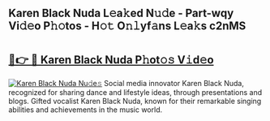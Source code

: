 ## Karen Black Nuda L𝚎a𝚔ed N𝚞𝚍e - Part-wqy Vi𝚍𝚎o P𝚑𝚘tos - H𝚘𝚝 O𝚗𝚕yf𝚊ns L𝚎a𝚔s c2nMS

# <h2><a href="http://kfasyp.oniu.top/?m=Karen+Black+Nuda">🔗👉 🔴 Karen Black Nuda P𝚑ot𝚘𝚜 V𝚒d𝚎o</a></h2>

[![Karen Black Nuda Nu𝚍e𝚜](https://i.imgur.com/0qMVB7G.gif)](http://kfasyp.oniu.top/?m=Karen+Black+Nuda)
Social media innovator Karen Black Nuda, recognized for sharing dance and lifestyle ideas, through presentations and blogs. Gifted vocalist Karen Black Nuda, known for their remarkable singing abilities and achievements in the music world.  
